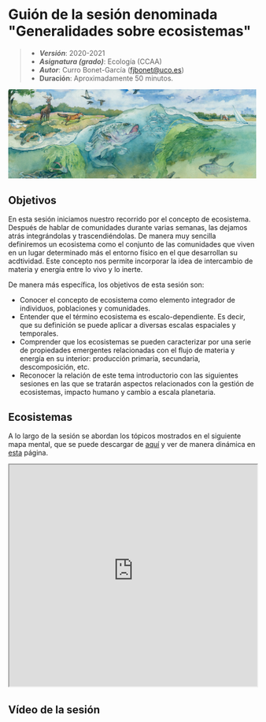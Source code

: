 # Guión de la sesión denominada "Generalidades sobre ecosistemas"


> + **_Versión_**: 2020-2021
> + **_Asignatura (grado)_**: Ecología (CCAA)
> + **_Autor_**: Curro Bonet-García (fjbonet@uco.es)
> + **Duración**: Aproximadamente 50 minutos.

<img src="https://github.com/aprendiendo-cosas/Te_ecosistemas_ecologia_ccaa/raw/main/imagenes/portada.jpg" alt="portada" style="zoom:150%;" />



## Objetivos 

En esta sesión iniciamos nuestro recorrido por el concepto de ecosistema. Después de hablar de comunidades durante varias semanas, las dejamos atrás integrándolas y trascendiéndolas. De manera muy sencilla definiremos un ecosistema como el conjunto de las comunidades que viven en un lugar determinado más el entorno físico en el que desarrollan su acdtividad. Este concepto nos permite incorporar la idea de intercambio de materia y energía entre lo vivo y lo inerte.

De manera más específica, los objetivos de esta sesión son:

 + Conocer el concepto de ecosistema como elemento integrador de individuos, poblaciones y comunidades.
 + Entender que el término ecosistema es escalo-dependiente. Es decir, que su definición se puede aplicar a diversas escalas espaciales y temporales.
 + Comprender que los ecosistemas se pueden caracterizar por una serie de propiedades emergentes relacionadas con el flujo de materia y energía en su interior: producción primaria, secundaria, descomposición, etc.
 + Reconocer la relación de este tema introductorio con las siguientes sesiones en las que se tratarán aspectos relacionados con la gestión de ecosistemas, impacto humano y cambio a escala planetaria. 



 ## Ecosistemas
A lo largo de la sesión se abordan los tópicos mostrados en el siguiente mapa mental, que se puede descargar de [aquí](https://github.com/aprendiendo-cosas/Te_ecosistemas_ecologia_ccaa/raw/main/presentacion/Ecosistemas_generalidades.xmind) y ver de  manera dinámica en [esta](https://aprendiendo-cosas.github.io/Te_ecosistemas_ecologia_ccaa/presentacion/ecosistemas.html) página.

<iframe
  src="https://aprendiendo-cosas.github.io/Te_ecosistemas_ecologia_ccaa/presentacion/ecosistemas.html"
  style="width:100%; height:450px;"
></iframe>


## Vídeo de la sesión

